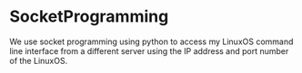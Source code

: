 # SocketProgramming
We use socket programming using python to access my LinuxOS command line interface from a different server using the IP address and port number of the LinuxOS.

